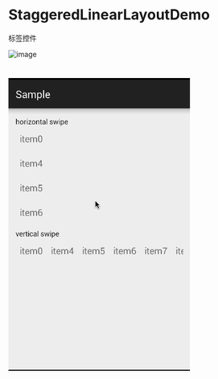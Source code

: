 # StaggeredLinearLayoutDemo
标签控件


![image](https://github.com/shaohuaguo/StaggeredLinearLayoutDemo/blob/master/Screenshot_01.png)  


# ![image](https://github.com/CodeFalling/RecyclerViewSwipeDismiss/blob/master/RecyclerViewSwipeDismiss.gif)
